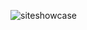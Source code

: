 ![siteshowcase](https://user-images.githubusercontent.com/97806169/198148216-34c7eea9-5115-4570-814c-2164219dc6c1.gif)
